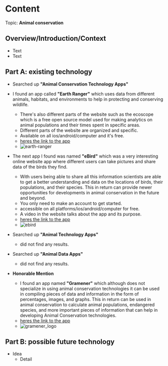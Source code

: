 # Content
Topic: **Animal conservation**

## Overview/Introduction/Context
* Text
* Text

## Part A: existing technology

* Searched up **"Animal Conservation Technology Apps"** 
* I found an app called **"Earth Ranger"** which uses data from different animals, habitats, and environments to help in protecting and conserving wildlife.
   * There's also different parts of the website such as the ecoscope which is a free open source model used for making analytics on animal populations and their times spent in specific areas.
   *  Different parts of the website are organized and specific.
   *  Available on all ios/android/computer and it's free. 
   * [heres the link to the app](https://www.earthranger.com/)
   * ![earth-ranger](https://github.com/user-attachments/assets/984a9aad-872e-43a1-89fb-34353d4afed6)
* The next app I found was named **"eBird"** which was a very interesting online website app where different users can take pictures and share data of the birds they find.
  * With users being able to share all this information scientists are able to get a better understanding and data on the locations of birds, their populations, and their species. This in return can provide newer opportunities for developments in animal conservation in the future and beyond.
  * You only need to make an account to get started.
  * accessible on all platforms/ios/android/computer for free.
  * A video in the website talks about the app and its purpose.
  * [heres the link to the app](https://ebird.org/home)
  * ![ebird](https://github.com/user-attachments/assets/7414a101-b62f-42a1-9052-8b764468fd5d)

* Searched up **"Animal Technology Apps"**
    * did not find any results.
* Searched up **"Animal Data Apps"**
    * did not find any results.
* **Honorable Mention**
    * I found an app named **"Gramener"** which although does not specialize in using animal conservation technologies it can be used in compiling pieces of data and information in the form of percentages, images, and graphs. This in return can be used in animal conservation to calculate animal populations, endangered species, and more important pieces of information that can help in developing Animal Conservation technologies.
    * [heres the link to the app](https://gramener.com/)
    * ![gramener_logo](https://github.com/user-attachments/assets/3eac6084-49ca-4978-983e-eebf69dfaa6c)
 




## Part B: possible future technology
* Idea
  * Detail
